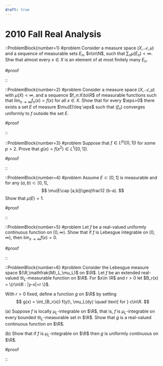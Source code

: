 ```yaml
---
draft: true
---
```


# 2010 Fall Real Analysis

::ProblemBlock{number=1}
#problem
Consider a measure space $(X,\mathcal{A},\mu)$ and a sequence of measurable sets $E_n$, $n\in\N$, such that $\sum_n \mu(E_n)<\infty$. Shw that almost every $x\in X$ is an element of at most finitely many $E_n$.

#proof

::

::ProblemBlock{number=2}
#problem
Consider a measure space $(X,\mathcal{A},\mu)$ with $\mu(X)<\infty$, and a sequence $f_n:X\to\R$ of measurable functions such that $\lim_{n\to\infty} f_n(x)=f(x)$ for all $x\in X$. Show that for every $\eps>0$ there exists a set $E$ of measure $\mu(E)\leq \eps$ such that $(f_n)$ converges uniformly to $f$ outside the set $E$.

#proof

::

::ProblemBlock{number=3}
#problem
Suppose that $f\in L^p([0,1])$ for some $p>2$. Prove that $g(x) = f(x^2)\in L^1([0,1])$.

#proof

::

::ProblemBlock{number=4}
#problem
Assume $E\subset [0,1]$ is measurable and for any $(a,b)\subset [0,1]$,
$$
\mu(E\cap [a,b])\geq\frac12 (b-a).
$$
Show that $\mu(E)=1$.

#proof

::

::ProblemBlock{number=5}
#problem
Let $f$ be a real-valued uniformly continuous function on $[0,\infty)$. Show that if $f$ is Lebesgue integrable on $[0,\infty)$, then $\lim_{x\to\infty}f(x)=0$.

#proof

::

::ProblemBlock{number=6}
#problem
Consider the Lebesgue measure space $(\R,\mathfrak{M}_L,\mu_L)$ on $\R$. Let $f$ be an extended real-valued $\mathfrak{M}_L$-measurable function on $\R$. For $x\in \R$ and $r>0$ let $B_r(x) = \{r\in\R : |y-x|<r \}$.

With $r>0$ fixed, define a function $g$ on $\R$ by setting
$$
g(x) = \int_{B_r(x)} f(y)\, \mu_L(dy) \quad \text{ for } c\in\R.
$$

(a) Suppose $f$ is locally $\mu_L$-integrable on $\R$, that is, $f$ is $\mu_L$-integrable on every bounded $\mathfrak{M}_L$-measurable set in $\R$. Show that $g$ is a real-valued continuous function on $\R$.

(b) Show that if $f$ is $\mu_L$-integrable on $\R$ then $g$ is uniformly continuous on $\R$.

#proof

::